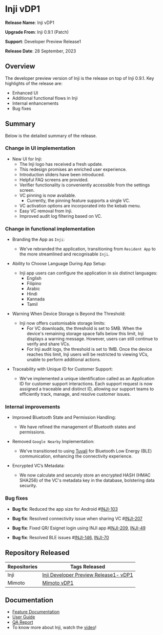 # Inji vDP1

**Release Name**: Inji vDP1

**Upgrade From**: Inji 0.9.1 (Patch)

**Support**: Developer Preview Release1

**Release Date**: 28 September, 2023

## Overview

The developer preview version of Inji is the release on top of Inji 0.9.1. Key highlights of the release are:

 * Enhanced UI
 * Additional functional flows in Inji
 * Internal enhancements
 * Bug fixes

## Summary

Below is the detailed summary of the release.

### Change in UI implementation

* New UI for Inji:
  * The Inji logo has received a fresh update.
  * This redesign promises an enriched user experience.
  * Introduction sliders have been introduced. 
  * Helpful FAQ screens are provided.
  * Verifier functionality is conveniently accessible from the settings screen. 
  * VC pinning is now available. 
    * Currently, the pinning feature supports a single VC.
  * VC activation options are incorporated into the kebab menu. 
  * Easy VC removal from Inji. 
  * Improved audit log filtering based on VC. 
  
### Change in functional implementation

* Branding the App as `Inji`:
  * We've rebranded the application, transitioning from `Resident App` to the more streamlined and recognisable `Inji`.

* Ability to Choose Language During App Setup:
  * Inji app users can configure the application in six distinct languages:
      * English
      * Filipino
      * Arabic
      * Hindi
      * Kannada
      * Tamil

* Warning When Device Storage is Beyond the Threshold:
  * Inji now offers customisable storage limits:
    * For VC downloads, the threshold is set to 5MB. When the device's remaining storage space falls below this limit, Inji displays a warning message. However, users can still continue to verify and share VCs.
    * For Inji audit logs, the threshold is set to 1MB. Once the device reaches this limit, Inji users will be restricted to viewing VCs, unable to perform additional actions.

* Traceability with Unique ID for Customer Support:
  * We've implemented a unique identification called as an Application ID for customer support interactions. Each 
    support request is now assigned a traceable and distinct ID, allowing our support teams to efficiently track, manage, and resolve customer issues.
   
### Internal improvements

* Improved Bluetooth State and Permission Handling:
  * We have refined the management of Bluetooth states and permissions.

* Removed `Google Nearby` Implementation:
    * We've transitioned to using [Tuvali](https://docs.mosip.io/inji/tuvali) for Bluetooth Low Energy (BLE) communication, enhancing the connectivity experience.

* Encrypted VC’s Metadata:
  * We now calculate and securely store an encrypted HASH (HMAC SHA256) of the VC's metadata key in the database, bolstering data security.
    
### Bug fixes

* **Bug fix**: Reduced the app size for Android  #[INJI-103](https://mosip.atlassian.net/browse/INJI-103)

* **Bug fix**: Resolved connectivity issue when sharing VC  #[INJI-207](https://mosip.atlassian.net/browse/INJI-207)

* **Bug fix**: Fixed QR/ Esignet login using INJI app #[INJI-209](https://mosip.atlassian.net/browse/INJI-209), [INJI-49](https://mosip.atlassian.net/browse/INJI-209)

* **Bug fix**: Resolved BLE issues #[INJI-146](https://mosip.atlassian.net/browse/INJI-146), [INJI-70](https://mosip.atlassian.net/browse/INJI-70)

## Repository Released

| **Repositories**            | **Tags Released**                                                              |
| --------------------------- | ------------------------------------------------------------------------------ |
| Inji                    | [Inji Developer Preview Release1- vDP1](https://github.com/mosip/inji/releases/tag/vDP1) |
| Mimoto         | [Mimoto vDP1](https://github.com/mosip/mimoto/releases/tag/vDP1) |


## Documentation

* [Feature Documentation](./)
* [User Guide](https://docs.mosip.io/1.2.0/modules/inji-user-guide)
* [QA Report](https://github.com/mosip/test-management/tree/master/inji/Inji%20VDP1)
* To know more about Inji, watch the [video](https://www.youtube.com/watch?v=9Z1WuTd8q0M)!


